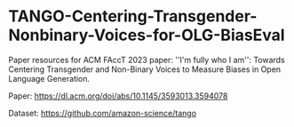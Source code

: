 # TANGO-Centering-Transgender-Nonbinary-Voices-for-OLG-BiasEval

Paper resources for ACM FAccT 2023 paper: ''I'm fully who I am'': Towards Centering Transgender and Non-Binary Voices to Measure Biases in Open Language Generation. 

Paper: https://dl.acm.org/doi/abs/10.1145/3593013.3594078

Dataset: https://github.com/amazon-science/tango

